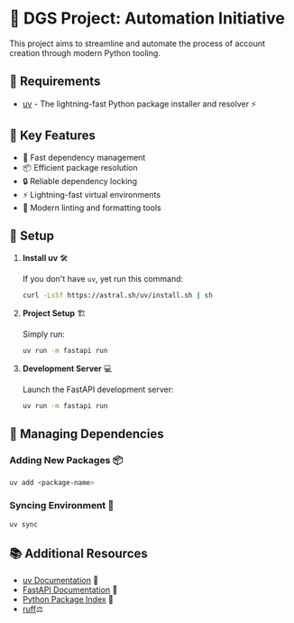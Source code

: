 # 🚀 DGS Project: Automation Initiative

This project aims to streamline and automate the process of account creation through modern Python tooling.

## 🔧 Requirements

- [uv](https://docs.astral.sh/uv/) - The lightning-fast Python package installer and resolver ⚡

## 🎯 Key Features

- 🔄 Fast dependency management
- 📦 Efficient package resolution
- 🔒 Reliable dependency locking
- ⚡ Lightning-fast virtual environments
- 🎨 Modern linting and formatting tools

## 🚀 Setup

1. **Install uv** 🛠️

   If you don't have `uv`, yet run this command:
   ```sh
   curl -LsSf https://astral.sh/uv/install.sh | sh
   ```

2. **Project Setup** 🏗️

   Simply run:
   ```sh
   uv run -m fastapi run
   ```

3. **Development Server** 💻

   Launch the FastAPI development server:
   ```sh
   uv run -m fastapi run
   ```

## 📝 Managing Dependencies

### Adding New Packages 📦

```sh
uv add <package-name>
```

### Syncing Environment 🔄

```sh
uv sync
```

<!-- ## 🤝 Contributing

1. Fork the repository
2. Create your feature branch (`git checkout -b feature/amazing-feature`)
3. Commit your changes (`git commit -m 'Add some amazing feature'`)
4. Push to the branch (`git push origin feature/amazing-feature`)
5. Open a Pull Request -->

## 📚 Additional Resources

- [uv Documentation](https://docs.astral.sh/uv/) 📖
- [FastAPI Documentation](https://fastapi.tiangolo.com/) 🚀
- [Python Package Index](https://pypi.org) 🐍
- [ruff](https://docs.astral.sh/ruff/tutorial/)⚖️
